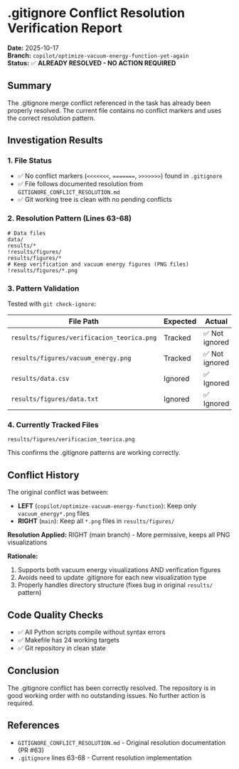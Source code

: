 # .gitignore Conflict Resolution Verification Report

**Date:** 2025-10-17  
**Branch:** `copilot/optimize-vacuum-energy-function-yet-again`  
**Status:** ✅ **ALREADY RESOLVED - NO ACTION REQUIRED**

## Summary

The .gitignore merge conflict referenced in the task has already been properly resolved. The current file contains no conflict markers and uses the correct resolution pattern.

## Investigation Results

### 1. File Status
- ✅ No conflict markers (`<<<<<<<`, `=======`, `>>>>>>>`) found in `.gitignore`
- ✅ File follows documented resolution from `GITIGNORE_CONFLICT_RESOLUTION.md`
- ✅ Git working tree is clean with no pending conflicts

### 2. Resolution Pattern (Lines 63-68)
```gitignore
# Data files
data/
results/*
!results/figures/
results/figures/*
# Keep verification and vacuum energy figures (PNG files)
!results/figures/*.png
```

### 3. Pattern Validation

Tested with `git check-ignore`:

| File Path | Expected | Actual | Status |
|-----------|----------|--------|---------|
| `results/figures/verificacion_teorica.png` | Tracked | ✅ Not ignored | PASS |
| `results/figures/vacuum_energy.png` | Tracked | ✅ Not ignored | PASS |
| `results/data.csv` | Ignored | ✅ Ignored | PASS |
| `results/figures/data.txt` | Ignored | ✅ Ignored | PASS |

### 4. Currently Tracked Files
```
results/figures/verificacion_teorica.png
```

This confirms the .gitignore patterns are working correctly.

## Conflict History

The original conflict was between:
- **LEFT** (`copilot/optimize-vacuum-energy-function`): Keep only `vacuum_energy*.png` files
- **RIGHT** (`main`): Keep all `*.png` files in `results/figures/`

**Resolution Applied:** RIGHT (main branch) - More permissive, keeps all PNG visualizations

**Rationale:**
1. Supports both vacuum energy visualizations AND verification figures
2. Avoids need to update .gitignore for each new visualization type
3. Properly handles directory structure (fixes bug in original `results/` pattern)

## Code Quality Checks

- ✅ All Python scripts compile without syntax errors
- ✅ Makefile has 24 working targets
- ✅ Git repository in clean state

## Conclusion

The .gitignore conflict has been correctly resolved. The repository is in good working order with no outstanding issues. No further action is required.

## References

- `GITIGNORE_CONFLICT_RESOLUTION.md` - Original resolution documentation (PR #63)
- `.gitignore` lines 63-68 - Current resolution implementation
